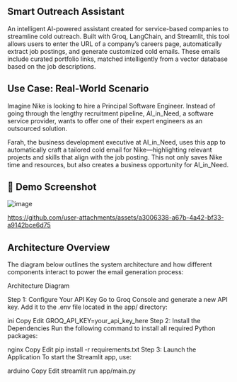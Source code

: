 ## Smart Outreach Assistant
An intelligent AI-powered assistant created for service-based companies to streamline cold outreach. Built with Groq, LangChain, and Streamlit, this tool allows users to enter the URL of a company’s careers page, automatically extract job postings, and generate customized cold emails. These emails include curated portfolio links, matched intelligently from a vector database based on the job descriptions.

## Use Case: Real-World Scenario
Imagine Nike is looking to hire a Principal Software Engineer. Instead of going through the lengthy recruitment pipeline, AI_in_Need, a software service provider, wants to offer one of their expert engineers as an outsourced solution.

Farah, the business development executive at AI_in_Need, uses this app to automatically craft a tailored cold email for Nike—highlighting relevant projects and skills that align with the job posting. This not only saves Nike time and resources, but also creates a business opportunity for AI_in_Need.

## 📸 Demo Screenshot
![image](https://github.com/user-attachments/assets/df906e0b-4f9b-4d11-a690-62eebbcd30f1)




https://github.com/user-attachments/assets/a3006338-a67b-4a42-bf33-a9142bce6d75



## Architecture Overview
The diagram below outlines the system architecture and how different components interact to power the email generation process:


 Architecture Diagram


Step 1: Configure Your API Key
Go to Groq Console and generate a new API key.
Add it to the .env file located in the app/ directory:

ini
Copy
Edit
GROQ_API_KEY=your_api_key_here
Step 2: Install the Dependencies
Run the following command to install all required Python packages:

nginx
Copy
Edit
pip install -r requirements.txt
Step 3: Launch the Application
To start the Streamlit app, use:

arduino
Copy
Edit
streamlit run app/main.py

